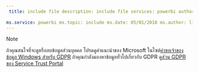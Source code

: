 ```yaml
---
 title: include file description: include file services: powerbi author: eross-msft
 
ms.service: powerbi ms.topic: include ms.date: 05/01/2018 ms.author: lizross ms.custom: include file
---
```


>[!Note]
>ถ้าคุณสนใจที่จะดูหรือลบข้อมูลส่วนบุคคล โปรดดูคำแนะนำของ Microsoft ในไซต์[คำขอเจ้าของข้อมูล Windows สำหรับ GDPR](https://docs.microsoft.com/microsoft-365/compliance/gdpr-dsr-windows) ถ้าคุณกำลังมองหาข้อมูลทั่วไปเกี่ยวกับ GDPR ดู[ส่วน GDPR ของ Service Trust Portal](https://servicetrust.microsoft.com/ViewPage/GDPRGetStarted)
